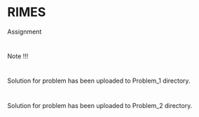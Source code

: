 # RIMES
Assignment
#
Note !!!
#
Solution for problem has been uploaded to Problem_1 directory.
#
Solution for problem has been uploaded to Problem_2 directory.
